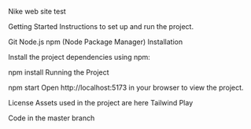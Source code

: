 Nike web site test

Getting Started
Instructions to set up and run the project.

Git
Node.js
npm (Node Package Manager)
Installation

Install the project dependencies using npm:

npm install
Running the Project

npm start
Open http://localhost:5173 in your browser to view the project.

License
Assets used in the project are here
Tailwind Play

Code in the master branch
